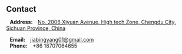 <h1 id="contact"></h1>

<h2 style="margin: 20px 0px 10px;">Contact</h2>

<p ><strong style="margin: 0 10px 0;">Address:</strong> <a href="https://map.baidu.com/poi/%E7%94%B5%E5%AD%90%E7%A7%91%E6%8A%80%E5%A4%A7%E5%AD%A6(%E6%B8%85%E6%B0%B4%E6%B2%B3%E6%A0%A1%E5%8C%BA)/@11570395.127965013,3581537.6159742433,12.62z?uid=7001486489acc1e6a8f72947&ugc_type=3&ugc_ver=1&device_ratio=2&compat=1&pcevaname=pc4.1&querytype=detailConInfo&da_src=shareurl">No. 2006 Xiyuan Avenue, High tech Zone, Chengdu City, Sichuan Province, China</a>
<br />

<strong style="margin: 0 10px 0;">Email:</strong> <email><a href="mailto:jiabingyang01@gmail.com">jiabingyang01@gmail.com</a></email>
<br />
<strong style="margin: 0 10px 0;">Phone:</strong> +86 18707064655</p>
